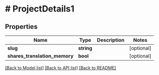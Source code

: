 # # ProjectDetails1

## Properties

Name | Type | Description | Notes
------------ | ------------- | ------------- | -------------
**slug** | **string** |  | [optional] 
**shares_translation_memory** | **bool** |  | [optional] 

[[Back to Model list]](../../README.md#documentation-for-models) [[Back to API list]](../../README.md#documentation-for-api-endpoints) [[Back to README]](../../README.md)



